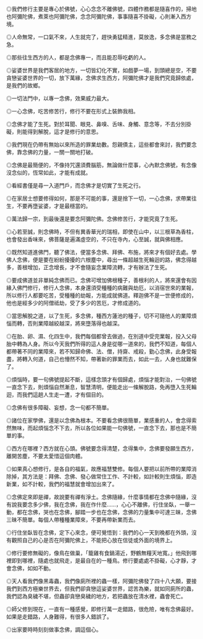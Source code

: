 ◎我們修行主要是專心於佛號，心心念念不離佛號，四體作務都是隨喜作的，掃地也阿彌陀佛，煮萊也阿彌陀佛，念念阿彌陀佛，事事隨喜不掛礙，心則漸入西方境。

 

◎人命無常，一口氣不來，人生就完了，趕快勇猛精進，莫放逸，多念佛是當務之急。

 

◎那些往生西方的人，都是念佛專一，而且能忍辱吃虧的人。

 

◎娑婆世界是我們客居的地方，一切皆幻化不實，如戲夢一場，到頭總是空，不要貪戀娑婆世界的一切，放下萬緣，念佛求生西方，阿彌陀佛才是我們究竟歸依處，是我們的故鄉。

 

◎一切法門中，以專一念佛，效果威力最大。

 

◎一心念佛，吃苦修苦行，修行不要在形式上裝飾我相。

 

◎念佛才能了生死。對於耳聞、眼見、鼻嗅、舌味、身觸、意念等，不去分別掛礙，則能得到解脫，這才是修行的意思。

 

◎我們現在仍帶有無始以來所造的罪業劫數。怨親債主，這些都會來討，我們要念佛，靠念佛的力量，一關一關地打破。

 

◎念佛是最簡便的，不像持咒還須費腦筋，無論做什麼事，心內默念佛號，有念像沒念似的，恆常如此，才能有成就。

 

◎看經書僅是尋一入道門戶，而念佛才是切實了生死之行。

 

◎在家居士想要修得如何，那是不可能的事，還是捨下一切，一心念佛，求帶業往生，不要再墮娑婆，才是最穩當的。

 

◎萬法歸一宗，到最後還是要念阿彌陀佛。念佛修苦行，才能究竟了生死。

 

◎心若至誠，則念佛時，不但有異香華光的瑞相，即使在山中，以三根草為香柱，也會發出香味來，佛菩薩是遍滿虛空的，不只在寺內，心至誠，就與佛相應。

 

◎既然知道進佛門，聽了佛法，便當多念佛、拜佛、布施，將來才有個好去處。學佛人念佛，便是要在紛紛擾擾的六根塵中，尋出一條超越生死輪迴的路，佛念得越多，善根增加，正念增長，才不會隨妄念業障流轉，才有辦法了生死。

 

◎要成佛道並非單純念佛而已。念佛可增加佛根種子，善根利的人，將來還會有因緣入佛門修行，修行人念佛，本身還須受種種的病難與劫厄，以消宿世來的業報，所以修行人都要吃苦，受種種的劫報，方能成就佛道。釋迦佛不是一世便修成的，他也是經多少的阿僧祗劫，受了多少的苦厄，才修成道的。

 

◎當思解脫之道，以了生死，多念佛，種西方蓮池的種子，切不可隨他人的業障煩惱而轉，否則業障越絞越深，將來墮落得也越深。

 

◎在胎、卵、濕、化四生中，我們每個都曾去做過，在別道中受完業報，投入父母胎中轉為人身。所以今天我們所得的這人身是從哪一道來的，我們不知道，每個人都帶著不同的業障來，若不知歸命佛、法、僧，持齋、戒殺，勤心念佛，此身受報盡，將轉入何道，自己也懵然不知，帶著新的罪業而去，如此一去，人身也就難保了。

 

◎煩惱時，要一句佛號提起不斷，這樣念頭才有個歸處，煩惱才能對治，一句佛號一直念下去，則煩惱自然漸息，智慧清明，便能走出一條解脫路，免再墮入生死輪迴，而我們這趟人生走一遭，才有個目的。

 

◎念佛有很多障礙、妄想，念一句都不簡單。

 

◎諸位在家學佛，還是以念佛為根本。不要看念佛很簡單，業感重的人，會念得索然無味，而起煩惱念不下去，所以各位如果能一句佛號，一直念下去，那也是不簡單的事。

 

◎西方在哪裡？西方就在心頭。佛號要念得清楚，念得集中，念佛要發願生西方，離開苦塵，不要太愛惜這個肉體。

 

◎如果真心想修行，是各自的福氣，故應福慧雙修。每個人要把以前所帶的業障消除掉，其方法是：拜佛、念佛、發心做常住工作、不計較，如計較則生煩惱，即造新業，如不計較，我們的福慧就會增加出來了。

 

◎念佛定來即是禪，故說要有禪有淨土。念佛隨緣，什麼事情都在念佛中隨緣，沒有說我要念多少佛，我在念佛，我在作什麼……，心心不離佛，行住坐臥，一舉一動，都在念佛，哭也在念佛，腳踏一步也在念佛，念佛的力量集中可達三昧，念佛三昧不簡單。每個人帶種種業障來，不要再帶新業而去。

 

◎行住坐臥皆在念佛，定下心來念，便可覺悟到：我們的心一天到晚都在外頭，沒有觀照自己的心是否在阿彌陀佛上，不能把心放在信徒或外面的境界上。

 

◎修行要修無礙的，像鳥在做巢，「籠雞有食鍋湯近，野鶴無糧天地寬。」他飛到哪裡即到哪裡，隨處也就飛走，是最自在的一種鳥。修行要處處不掛礙，心才靜，才會念佛，如如不動。

 

◎天人看我們像黑毒蟲，我們像廁所裡的蟲一樣，阿彌陀佛發了四十八大願，要接我們到西方極樂世界去，但我們卻貪戀這娑婆世界，認苦為樂，就如同廁所的蟲，我們認為臭穢不堪，但蟲卻貪戀臭穢的地方，若把蟲放在清水裡，蟲會死亡。

 

◎師父修到現在，一直有一種感覺，即修行萬一走錯路，很危險，唯有念佛最好。如果是走錯路，人身難得，有很多人錯誤了。

 

◎出家要時時刻刻做事念佛，調這個心。
